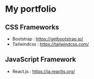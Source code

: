 # My portfolio

## CSS Frameworks
- Bootstrap : https://getbootstrap.jp/
- Tailwindcss : https://tailwindcss.com/

## JavaScript Framework
- React.js : https://ja.reactjs.org/
